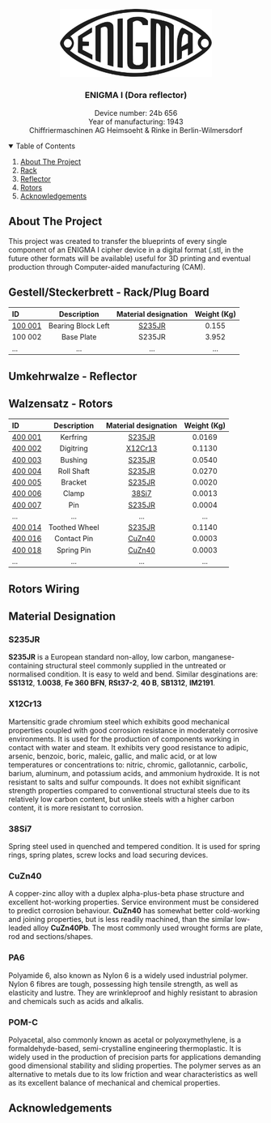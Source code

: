 <!-- PROJECT LOGO -->
<p align="center">
  <a href="https://github.com/AresValley/ENIGMA">
    <img src="img/logo.svg" alt="Logo" width="300">
  </a>

  <h3 align="center">ENIGMA I (Dora reflector)</h3>

  <p align="center">
Device number: 24b 656<br />
Year of manufacturing: 1943<br />
Chiffriermaschinen AG Heimsoeht & Rinke in Berlin-Wilmersdorf
  </p>
</p>

<!-- TABLE OF CONTENTS -->
<details open="open">
  <summary>Table of Contents</summary>
  <ol>
    <li>
      <a href="#about-the-project">About The Project</a>
    </li>
    <li><a href="#rack">Rack</a></li>
    <li><a href="#reflector">Reflector</a></li>
    <li><a href="#rotors">Rotors</a></li>
    <li><a href="#acknowledgements">Acknowledgements</a></li>
  </ol>
</details>

<!-- ABOUT THE PROJECT -->
## About The Project
This project was created to transfer the blueprints of every single component of an ENIGMA I cipher device in a digital format (.stl, in the future other formats will be available) useful for 3D printing and eventual production through Computer-aided manufacturing (CAM).

<!-- RACK -->
## Gestell/Steckerbrett - Rack/Plug Board
| ID      | Description | Material designation | Weight (Kg) |
| :---        |    :----:   |         :---: |         :---: |
| <a href="https://github.com/AresValley/ENIGMA/tree/master/rack/100001">100 001</a> | Bearing Block Left | <a href="#material-designation">S235JR</a> | 0.155 |
| 100 002 | Base Plate | S235JR | 3.952 |
| ... | ... | ... | ... |

<!-- REFLECTOR -->
## Umkehrwalze - Reflector

<!-- ROTORS -->
## Walzensatz - Rotors
| ID      | Description | Material designation | Weight (Kg) |
| :---        |    :----:   |         :---: |         :---: |
| <a href="https://github.com/AresValley/ENIGMA/tree/master/rotors/400001">400 001</a> | Kerfring | <a href="#material-designation">S235JR</a> | 0.0169 |
| <a href="https://github.com/AresValley/ENIGMA/tree/master/rotors/400002">400 002</a> | Digitring | <a href="#material-designation">X12Cr13</a> | 0.1130 |
| <a href="https://github.com/AresValley/ENIGMA/tree/master/rotors/400003">400 003</a> | Bushing | <a href="#material-designation">S235JR</a> | 0.0540 |
| <a href="https://github.com/AresValley/ENIGMA/tree/master/rotors/400004">400 004</a> | Roll Shaft | <a href="#material-designation">S235JR</a> | 0.0270 |
| <a href="https://github.com/AresValley/ENIGMA/tree/master/rotors/400005">400 005</a> | Bracket | <a href="#material-designation">S235JR</a> | 0.0020 |
| <a href="https://github.com/AresValley/ENIGMA/tree/master/rotors/400006">400 006</a> | Clamp | <a href="#material-designation">38Si7</a> | 0.0013 |
| <a href="https://github.com/AresValley/ENIGMA/tree/master/rotors/400007">400 007</a> | Pin | <a href="#material-designation">S235JR</a> | 0.0004 |
| ... | ... | ... | ... |
| <a href="https://github.com/AresValley/ENIGMA/tree/master/rotors/400014">400 014</a> | Toothed Wheel | <a href="#material-designation">S235JR</a> | 0.1140 |
| <a href="https://github.com/AresValley/ENIGMA/tree/master/rotors/400016">400 016</a> | Contact Pin | <a href="#material-designation">CuZn40</a> | 0.0003 |
| <a href="https://github.com/AresValley/ENIGMA/tree/master/rotors/400018">400 018</a> | Spring Pin | <a href="#material-designation">CuZn40</a> | 0.0003 |
| ... | ... | ... | ... |

<!-- ROTORS WIRING -->
## Rotors Wiring
<!-- MD -->
## Material Designation

### S235JR
**S235JR** is a European standard non-alloy, low carbon, manganese-containing structural steel commonly supplied in the untreated or normalised condition. It is easy to weld and bend. Similar desginations are: **SS1312**, **1.0038**, **Fe 360 BFN**, **RSt37-2**, **40 B**, **SB1312**, **IM2191**.

### X12Cr13
Martensitic grade chromium steel which exhibits good mechanical properties coupled with good corrosion resistance in moderately corrosive environments. It is used for the production of components working in contact with water and steam. It exhibits very good resistance to adipic, arsenic, benzoic, boric, maleic, gallic, and malic acid, or at low temperatures or concentrations to: nitric, chromic, gallotannic, carbolic, barium, aluminum, and potassium acids, and ammonium hydroxide. It is not resistant to salts and sulfur compounds. It does not exhibit significant strength properties compared to conventional structural steels due to its relatively low carbon content, but unlike steels with a higher carbon content, it is more resistant to corrosion.

### 38Si7
Spring steel used in quenched and tempered condition. It is used for spring rings, spring plates, screw locks and load securing devices. 

### CuZn40
A copper-zinc alloy with a duplex alpha-plus-beta phase structure and excellent hot-working properties. Service environment must be considered to predict corrosion behaviour. **CuZn40** has somewhat better cold-working and joining properties, but is less readily machined, than the similar low-leaded alloy **CuZn40Pb**. The most commonly used wrought forms are plate, rod and sections/shapes.

### PA6
Polyamide 6, also known as Nylon 6 is a widely used industrial polymer. Nylon 6 fibres are tough, possessing high tensile strength, as well as elasticity and lustre. They are wrinkleproof and highly resistant to abrasion and chemicals such as acids and alkalis.

### POM-C
Polyacetal, also commonly known as acetal or polyoxymethylene, is a formaldehyde-based, semi-crystalline engineering thermoplastic. It is widely used in the production of precision parts for applications demanding good dimensional stability and sliding properties. The polymer serves as an alternative to metals due to its low friction and wear characteristics as well as its excellent balance of mechanical and chemical properties.

<!-- ACKNOWLEDGEMENTS -->
## Acknowledgements